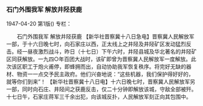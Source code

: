 ### 石门外围我军  解放井陉获鹿

1947-04-20
第1版()
专栏：

　　石门外围我军
    解放井陉获鹿
    【新华社晋察冀十八日急电】晋察冀人民解放军一部，于十六日晚七时，向石家庄以西，正太线上之井陉及井陉矿区发动猛烈反击。经一昼夜激烈战斗，昨日（十七日）下午六时，井陉县城及华北著名的井陉矿区同获解放。一九四○年百团大战时，该矿即曾为晋察冀人民解放军一度解放。此次该区职工于炮火甫停，即蜂拥而出，自动协助我军恢复秩序。将完好无缺的器材、物资一一点交予民主政府。他们兴奋地说：“这些机器，我们保护得好好的，就等你们到来”！
    【新华社晋察冀十八日电】十六日晚七时，晋察冀人民解放军另一部，同时向石庄、井陉间之获鹿反击，仅二十分钟即解放该城，守敌全部被歼。十七日午，石家庄蒋军三千余出犯，向该城反扑，人民解放军刻正向其包围中。
